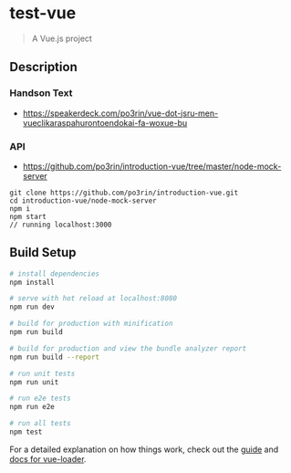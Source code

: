 # test-vue

> A Vue.js project

## Description

### Handson Text

- https://speakerdeck.com/po3rin/vue-dot-jsru-men-vueclikaraspahurontoendokai-fa-woxue-bu

### API

- https://github.com/po3rin/introduction-vue/tree/master/node-mock-server

```
git clone https://github.com/po3rin/introduction-vue.git
cd introduction-vue/node-mock-server
npm i
npm start
// running localhost:3000
```

## Build Setup

``` bash
# install dependencies
npm install

# serve with hot reload at localhost:8080
npm run dev

# build for production with minification
npm run build

# build for production and view the bundle analyzer report
npm run build --report

# run unit tests
npm run unit

# run e2e tests
npm run e2e

# run all tests
npm test
```

For a detailed explanation on how things work, check out the [guide](http://vuejs-templates.github.io/webpack/) and [docs for vue-loader](http://vuejs.github.io/vue-loader).
